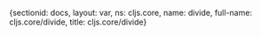 {sectionid: docs, layout: var, ns: cljs.core, name: divide, full-name: cljs.core/divide,
  title: cljs.core/divide}
